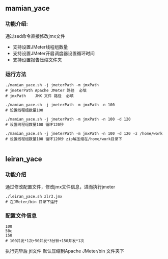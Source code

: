 ## mamian_yace

### 功能介绍:

通过sed命令直接修改jmx文件

- 支持设置JMeter线程组数量
- 支持设置JMeter开启调度器设置循环时间
- 支持设置报告压缩文件夹

### 运行方法

```shell
./mamian_yace.sh -j jmeterPath -m jmxPath 
# jmeterPath Apache JMeter 路径  必填
# jmxPath    JMX 文件 路径  必填

./mamian_yace.sh -j jmeterPath -m jmxPath -n 100
# 设置线程组数量100

./mamian_yace.sh -j jmeterPath -m jmxPath -n 100 -d 120
# 设置线程组数量100 循环120秒

./mamian_yace.sh -j jmeterPath -m jmxPath -n 100 -d 120 -z /home/work
# 设置线程组数量100 循环120秒 zip解压缩在/home/work目录下


```



## leiran_yace

### 功能介绍

通过修改配置文件，修改jmx文件信息，进而执行jmeter

```shell
./leiran_yace.sh zlr3.jmx
# 在JMeter/bin 目录下运行
```



### 配置文件信息

```shell
100
50c
150
# 100并发*1次+50并发*3分钟+150并发*1次
```

执行完毕后 jtl文件 默认压缩到Apache JMeter/bin 文件夹下